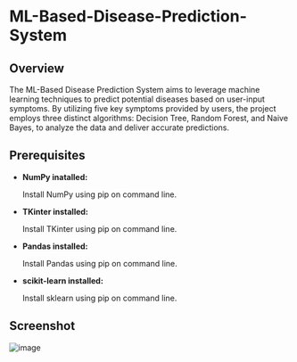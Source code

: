 # ML-Based-Disease-Prediction-System

## Overview

The ML-Based Disease Prediction System aims to leverage machine learning techniques to predict potential diseases based on user-input symptoms. By utilizing five key symptoms provided by users, the project employs three distinct algorithms: Decision Tree, Random Forest, and Naive Bayes, to analyze the data and deliver accurate predictions.


## Prerequisites

+ **NumPy inatalled:**

  Install NumPy using pip on command line.

+ **TKinter installed:**

  Install TKinter using pip on command line.

+ **Pandas installed:**

  Install Pandas using pip on command line.

+ **scikit-learn installed:**

  Install sklearn using pip on command line.


## Screenshot

![image](https://github.com/user-attachments/assets/6f747a8c-9bec-4ff2-94e7-94724708beef)
